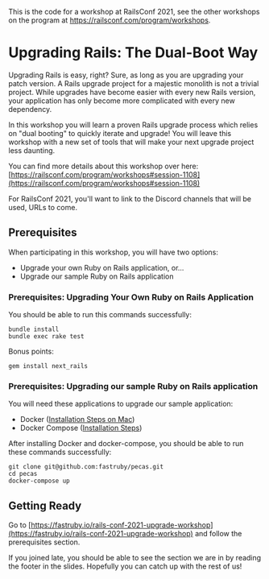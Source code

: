 This is the code for a workshop at RailsConf 2021, see the other workshops on
the program at https://railsconf.com/program/workshops.

# Upgrading Rails: The Dual-Boot Way

Upgrading Rails is easy, right? Sure, as long as you are upgrading your patch
version. A Rails upgrade project for a majestic monolith is not a trivial
project. While upgrades have become easier with every new Rails version, your
application has only become more complicated with every new dependency.

In this workshop you will learn a proven Rails upgrade process which relies
on "dual booting" to quickly iterate and upgrade! You will leave this workshop
with a new set of tools that will make your next upgrade project less daunting.

You can find more details about this workshop over here:
[https://railsconf.com/program/workshops#session-1108](https://railsconf.com/program/workshops#session-1108)

For RailsConf 2021, you'll want to link to the Discord channels that will be used, URLs to come.

## Prerequisites

When participating in this workshop, you will have two options:

- Upgrade your own Ruby on Rails application, or...
- Upgrade our sample Ruby on Rails application

### Prerequisites: Upgrading Your Own Ruby on Rails Application

You should be able to run this commands successfully:

```
bundle install
bundle exec rake test
```

Bonus points:

```
gem install next_rails
```

### Prerequisites: Upgrading our sample Ruby on Rails application

You will need these applications to upgrade our sample application:

- Docker ([Installation Steps on Mac](https://docs.docker.com/docker-for-mac/install/))
- Docker Compose ([Installation Steps](https://docs.docker.com/compose/install/))

After installing Docker and docker-compose, you should be able to run these
commands successfully:

```
git clone git@github.com:fastruby/pecas.git
cd pecas
docker-compose up
```

## Getting Ready

Go to [https://fastruby.io/rails-conf-2021-upgrade-workshop](https://fastruby.io/rails-conf-2021-upgrade-workshop)
and follow the prerequisites section.

If you joined late, you should be able to see the section we are in by reading
the footer in the slides. Hopefully you can catch up with the rest of us!
